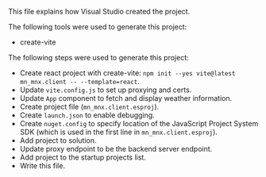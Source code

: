 This file explains how Visual Studio created the project.

The following tools were used to generate this project:
- create-vite

The following steps were used to generate this project:
- Create react project with create-vite: `npm init --yes vite@latest mn_mnx.client -- --template=react`.
- Update `vite.config.js` to set up proxying and certs.
- Update `App` component to fetch and display weather information.
- Create project file (`mn_mnx.client.esproj`).
- Create `launch.json` to enable debugging.
- Create `nuget.config` to specify location of the JavaScript Project System SDK (which is used in the first line in `mn_mnx.client.esproj`).
- Add project to solution.
- Update proxy endpoint to be the backend server endpoint.
- Add project to the startup projects list.
- Write this file.
